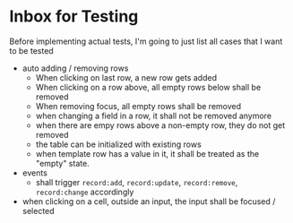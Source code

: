 Inbox for Testing
=================

Before implementing actual tests, I'm going to just list all
cases that I want to be tested

- auto adding / removing rows
  - When clicking on last row, a new row gets added
  - When clicking on a row above, all empty rows below shall
    be removed
  - When removing focus, all empty rows shall be removed
  - when changing a field in a row, it shall not be removed anymore
  - when there are empy rows above a non-empty row, they do not
    get removed
  - the table can be initialized with existing rows
  - when template row has a value in it, it shall be treated
    as the "empty" state.
- events
  - shall trigger `record:add`, `record:update`, `record:remove`,
    `record:change` accordingly
- when clicking on a cell, outside an input, the input shall be
  focused / selected